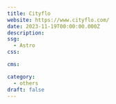```yaml
---
title: Cityflo
website: https://www.cityflo.com/
date: 2023-11-19T00:00:00.000Z
description:
ssg:
  - Astro
css:

cms:

category:
  - others
draft: false
---
```

